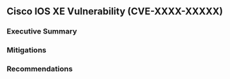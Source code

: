 ## Cisco IOS XE Vulnerability (CVE-XXXX-XXXXX)

### Executive Summary

### Mitigations

### Recommendations
